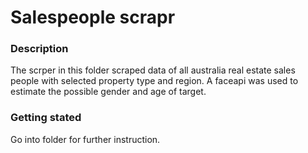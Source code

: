 # **Salespeople scrapr**

### Description

The scrper in this folder scraped data of all australia real estate sales people with selected property type and region. A faceapi was used to estimate the possible gender and age of target.

### Getting stated

Go into folder for further instruction.


